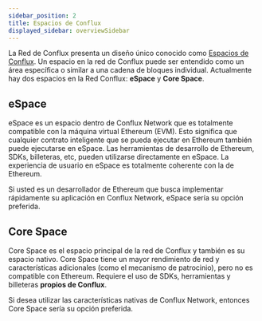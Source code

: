 ```yaml
---
sidebar_position: 2
title: Espacios de Conflux
displayed_sidebar: overviewSidebar
---
```


La Red de Conflux presenta un diseño único conocido como [Espacios de Conflux](/docs/general/conflux-basics/spaces). Un espacio en la red de Conflux puede ser entendido como un área específica o similar a una cadena de bloques individual. Actualmente hay dos espacios en la Red Conflux: **eSpace** y **Core Space**.

## eSpace

eSpace es un espacio dentro de Conflux Network que es totalmente compatible con la máquina virtual Ethereum (EVM). Esto significa que cualquier contrato inteligente que se pueda ejecutar en Ethereum también puede ejecutarse en eSpace. Las herramientas de desarrollo de Ethereum, SDKs, billeteras, etc, pueden utilizarse directamente en eSpace. La experiencia de usuario en eSpace es totalmente coherente con la de Ethereum.

Si usted es un desarrollador de Ethereum que busca implementar rápidamente su aplicación en Conflux Network, eSpace sería su opción preferida.

## Core Space

Core Space es el espacio principal de la red de Conflux y también es su espacio nativo. Core Space tiene un mayor rendimiento de red y características adicionales (como el mecanismo de patrocinio), pero no es compatible con Ethereum. Requiere el uso de SDKs, herramientas y billeteras **propios de Conflux**.

Si desea utilizar las características nativas de Conflux Network, entonces Core Space sería su opción preferida.
